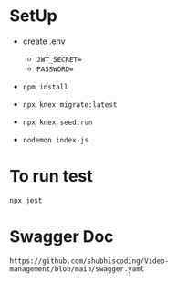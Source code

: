 # SetUp
- create .env
  - ```JWT_SECRET=```
  -  ```PASSWORD=```
- ```npm install```
- ```npx knex migrate:latest```
- ```npx knex seed:run```

- ```nodemon index.js```

# To run test

```npx jest```

# Swagger Doc
```https://github.com/shubhiscoding/Video-management/blob/main/swagger.yaml```